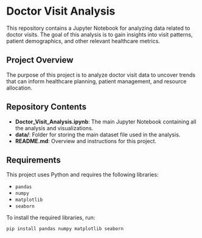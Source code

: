 # Doctor Visit Analysis

This repository contains a Jupyter Notebook for analyzing data related to doctor visits. The goal of this analysis is to gain insights into visit patterns, patient demographics, and other relevant healthcare metrics.

## Project Overview

The purpose of this project is to analyze doctor visit data to uncover trends that can inform healthcare planning, patient management, and resource allocation.

## Repository Contents

- **Doctor_Visit_Analysis.ipynb**: The main Jupyter Notebook containing all the analysis and visualizations.
- **data/**: Folder for storing the main dataset file used in the analysis.
- **README.md**: Overview and instructions for this project.

## Requirements

This project uses Python and requires the following libraries:
- `pandas`
- `numpy`
- `matplotlib`
- `seaborn`

To install the required libraries, run:
```bash
pip install pandas numpy matplotlib seaborn
```

